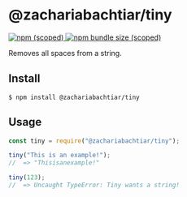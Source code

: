 # @zachariabachtiar/tiny

<a href="https://github.com/jeksilaen/tiny-package.git">
<img alt="npm (scoped)" src="https://img.shields.io/npm/v/@zachariabachtiar/tiny">
</a>

<a href="https://github.com/jeksilaen/tiny-package.git">
<img alt="npm bundle size (scoped)" src="https://img.shields.io/bundlephobia/min/@zachariabachtiar/tiny?label=minified%20size">
</a>

Removes all spaces from a string.

## Install

```
$ npm install @zachariabachtiar/tiny
```

## Usage

```js
const tiny = require("@zachariabachtiar/tiny");

tiny("This is an example!");
//  => "Thisisanexample!"

tiny(123);
//  => Uncaught TypeError: Tiny wants a string!
```
